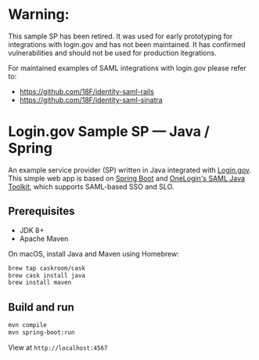 # Warning:

This sample SP has been retired.  It was used for early prototyping for integrations with login.gov and has not been maintained. It has confirmed vulnerabilities and should not be used for production itegrations.

For maintained examples of SAML integrations with login.gov please refer to:

- https://github.com/18F/identity-saml-rails
- https://github.com/18F/identity-saml-sinatra

# Login.gov Sample SP — Java / Spring

An example service provider (SP) written in Java integrated with [Login.gov](https://login.gov). This simple web app is based on [Spring Boot](https://projects.spring.io/spring-boot/) and [OneLogin's SAML Java Toolkit](https://github.com/onelogin/java-saml), which supports SAML-based SSO and SLO.

## Prerequisites

- JDK 8+
- Apache Maven

On macOS, install Java and Maven using Homebrew:

```bash
brew tap caskroom/cask
brew cask install java
brew install maven
```

## Build and run

```bash
mvn compile
mvn spring-boot:run
```

View at `http://localhost:4567`
